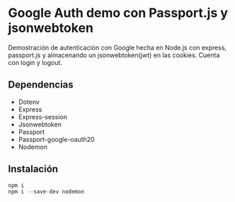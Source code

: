 # Google Auth demo con Passport.js y jsonwebtoken

Demostración de autenticación con Google hecha en Node.js con express, passport.js y almacenando un jsonwebtoken(jwt) en las cookies. Cuenta con login y logout.

## Dependencias

- Dotenv
- Express
- Express-session
- Jsonwebtoken
- Passport
- Passport-google-oauth20
- Nodemon

## Instalación
```javascript
npm i 
npm i --save-dev nodemon
```
